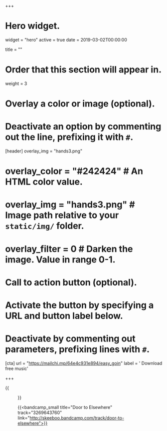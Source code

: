 +++
# Hero widget.
widget = "hero"
active = true
date = 2019-03-02T00:00:00

title = ""

# Order that this section will appear in.
weight = 3

# Overlay a color or image (optional).
#   Deactivate an option by commenting out the line, prefixing it with `#`.
[header]
overlay_img = "hands3.png"
#  overlay_color = "#242424"  # An HTML color value.
#  overlay_img = "hands3.png"  # Image path relative to your `static/img/` folder.
#  overlay_filter = 0  # Darken the image. Value in range 0-1.

# Call to action button (optional).
#   Activate the button by specifying a URL and button label below.
#   Deactivate by commenting out parameters, prefixing lines with `#`.

[cta]
url = "https://mailchi.mp/64e4c931e894/easy_goin"
label = '<i class="fas fa-envelope"></i> Download free music'

+++


{{<figure src="/img/covers/DoorToElsewhere.jpg" width="320" link="https://distrokid.com/hyperfollow/skeeboo/door-to-elsewhere" target="_blank">}}

{{<bandcamp_small title="Door to Elsewhere" track="3269643760" link="http://skeeboo.bandcamp.com/track/door-to-elsewhere">}}